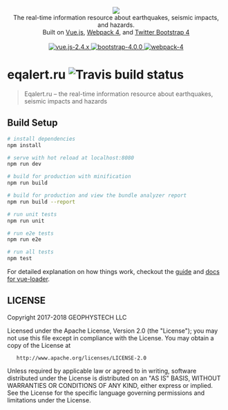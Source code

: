 <p align="center">
<a href="https://eqalert.ru">
    <img src="https://raw.githubusercontent.com/geophystech/eqalert.ru/master/src/assets/img/logos/eqalert.png">
</a>

<br>
The real-time information resource about earthquakes, seismic impacts, and hazards.
<br>
Built on <a href="https://vuejs.org">Vue.js</a>, <a href="https://webpack.js.org">Webpack 4</a>, and <a href="https://getbootstrap.com/docs/4.0">Twitter Bootstrap 4</a>
<br>
<br>

<a href="https://vuejs.org">
    <img alt="vue.js-2.4.x" src="https://img.shields.io/badge/vue.js-2.4-337ab7.svg?style=flat-square">
</a>

<a href="https://getbootstrap.com/docs/4.0">
    <img alt="bootstrap-4.0.0" src="https://img.shields.io/badge/bootstrap-4-337ab7.svg?style=flat-square">
</a>

<a href="https://getbootstrap.com/docs/4.0">
    <img alt="webpack-4" src="https://img.shields.io/badge/webpack-4-337ab7.svg?style=flat-square">
</a>

<br>

</p>


# eqalert.ru <img alt="Travis build status" src="https://travis-ci.org/geophystech/eqalert.ru.svg?branch=master">

> Eqalert.ru – the real-time information resource about earthquakes, seismic impacts and hazards

## Build Setup

``` bash
# install dependencies
npm install

# serve with hot reload at localhost:8080
npm run dev

# build for production with minification
npm run build

# build for production and view the bundle analyzer report
npm run build --report

# run unit tests
npm run unit

# run e2e tests
npm run e2e

# run all tests
npm test
```

For detailed explanation on how things work, checkout the [guide](http://vuejs-templates.github.io/webpack/) and [docs for vue-loader](http://vuejs.github.io/vue-loader).

## LICENSE

   Copyright 2017-2018 GEOPHYSTECH LLC

   Licensed under the Apache License, Version 2.0 (the "License");
   you may not use this file except in compliance with the License.
   You may obtain a copy of the License at

       http://www.apache.org/licenses/LICENSE-2.0

   Unless required by applicable law or agreed to in writing, software
   distributed under the License is distributed on an "AS IS" BASIS,
   WITHOUT WARRANTIES OR CONDITIONS OF ANY KIND, either express or implied.
   See the License for the specific language governing permissions and
   limitations under the License.
